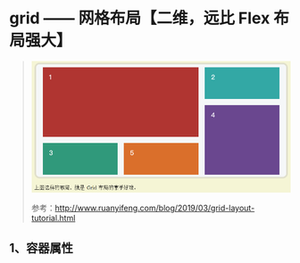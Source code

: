 # grid —— 网格布局【二维，远比 Flex 布局强大】

> ![404](images/grid布局图片/grid布局首屏一.png)
>
> 参考：http://www.ruanyifeng.com/blog/2019/03/grid-layout-tutorial.html

## 1、容器属性
